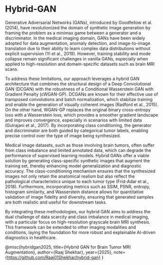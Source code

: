 # Hybrid-GAN
Generative Adversarial Networks (GANs), introduced by Goodfellow et al. (2014), have revolutionized the domain of synthetic image generation by framing the problem as a minimax game between a generator and a discriminator. In the medical imaging domain, GANs have been widely adopted for data augmentation, anomaly detection, and image-to-image translation due to their ability to learn complex data distributions without explicit supervision (Yi et al., 2019). However, training stability and mode collapse remain significant challenges in vanilla GANs, especially when applied to high-resolution and domain-specific datasets such as brain MRI scans.

To address these limitations, our approach leverages a hybrid GAN architecture that combines the structural design of a Deep Convolutional GAN (DCGAN) with the robustness of a Conditional Wasserstein GAN with Gradient Penalty (cWGAN-GP). DCGANs are known for their effective use of transposed convolutions and batch normalization, which stabilize training and enable the generation of visually coherent images (Radford et al., 2015). On the other hand, WGAN-GP replaces the original binary cross-entropy loss with a Wasserstein loss, which provides a smoother gradient landscape and improves convergence, especially in scenarios with limited data (Gulrajani et al., 2017). By incorporating class conditioning, the generator and discriminator are both guided by categorical tumor labels, enabling precise control over the type of image being synthesized.

Medical image datasets, such as those involving brain tumors, often suffer from class imbalance and limited annotated data, which can degrade the performance of supervised learning models. Hybrid GANs offer a viable solution by generating class-specific synthetic images that augment the training set, thereby enhancing model generalization and diagnostic accuracy. The class-conditioning mechanism ensures that the synthesized images not only retain the anatomical realism but also reflect the pathological characteristics unique to each tumor type (Frid-Adar et al., 2018). Furthermore, incorporating metrics such as SSIM, PSNR, entropy, histogram similarity, and Wasserstein distance allows for quantitative validation of image fidelity and diversity, ensuring that generated samples are both realistic and useful for downstream tasks.

By integrating these methodologies, our hybrid GAN aims to address the dual challenge of data scarcity and class imbalance in medical imaging, with a particular focus on high-resolution grayscale brain MRI synthesis. This framework can be extended to other imaging modalities and conditions, laying the foundation for more robust and explainable AI-driven diagnostics in healthcare.

@misc{hybridgan2025,
  title={Hybrid GAN for Brain Tumor MRI Augmentation},
  author={Raaj Shekhar},
  year={2025},
  note={https://github.com/Raaj01Shekhar/hybrid-gan}
}
